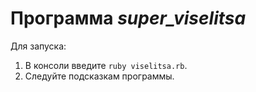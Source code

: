 # Программа *super_viselitsa*

Для запуска:
1. В консоли введите ```ruby viselitsa.rb```.
2. Следуйте подсказкам программы.